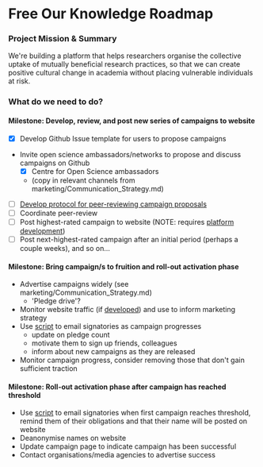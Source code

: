 # Free Our Knowledge Roadmap

### Project Mission & Summary
We're building a platform that helps researchers organise the collective uptake of mutually beneficial research practices, so that we can create positive cultural change in academia without placing vulnerable individuals at risk.

### What do we need to do?
#### Milestone: Develop, review, and post new series of campaigns to website
- [x] Develop Github Issue template for users to propose campaigns
- Invite open science ambassadors/networks to propose and discuss campaigns on Github
   - [x] Centre for Open Science ambassadors 
   - (copy in relevant channels from marketing/Communication_Strategy.md)
- [ ] [Develop protocol for peer-reviewing campaign proposals](https://github.com/FreeOurKnowledge/discussion/issues/15)
- [ ] Coordinate peer-review
- [ ] Post highest-rated campaign to website (NOTE: requires [platform development](https://github.com/FreeOurKnowledge/platform/issues/8))
- [ ] Post next-highest-rated campaign after an initial period (perhaps a couple weeks), and so on...

#### Milestone: Bring campaign/s to fruition and roll-out activation phase
* Advertise campaigns widely (see marketing/Communication_Strategy.md)
    * 'Pledge drive'?
* Monitor website traffic (if [developed](https://github.com/FreeOurKnowledge/platform/issues/11)) and use to inform marketing strategy
* Use [script](https://github.com/FreeOurKnowledge/platform/issues/10) to email signatories as campaign progresses
   * update on pledge count
   * motivate them to sign up friends, colleagues
   * inform about new campaigns as they are released
* Monitor campaign progress, consider removing those that don't gain sufficient traction

#### Milestone: Roll-out activation phase after campaign has reached threshold
* Use [script](https://github.com/FreeOurKnowledge/platform/issues/10) to email signatories when first campaign reaches threshold, remind them of their obligations and that their name will be posted on website
* Deanonymise names on website
* Update campaign page to indicate campaign has been successful
* Contact organisations/media agencies to advertise success
